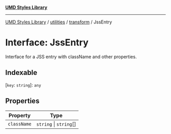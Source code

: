 [**UMD Styles Library**](../../../../README.md)

***

[UMD Styles Library](../../../../README.md) / [utilities](../../../README.md) / [transform](../README.md) / JssEntry

# Interface: JssEntry

Interface for a JSS entry with className and other properties.

## Indexable

\[`key`: `string`\]: `any`

## Properties

| Property | Type |
| ------ | ------ |
| <a id="classname"></a> `className` | `string` \| `string`[] |

